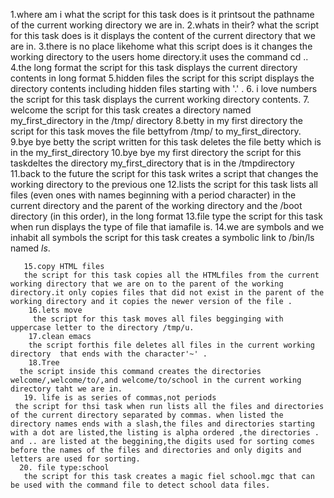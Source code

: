    1.where am i
  what the script for this task does is it printsout the pathname of the current working directory we are in.
   2.whats in their?
     what the script for this task does is it displays the content of the current directory that we are in.
   3.there is no place likehome
      what this script does is it changes the working directory to the users home directory.it uses the command cd ..
    4.the long format 
    the script for this task displays the current directory contents in long format
    5.hidden files
     the script for this script displays the directory contents including hidden files starting with '.' .
     6. i love numbers
   the script for this task displays the current working directory contents.
     7. welcome
     the script for this task creates a directory named my_first_directory in the /tmp/ directory
      8.betty in my first directory
      the script for this task moves the file bettyfrom /tmp/ to my_first_directory.
      9.bye bye betty
      the script written for this task deletes the file betty which is in the my_first_directory
      10.bye bye my first directory
     the script for this taskdeltes the directory my_first_directory that is in the /tmpdirectory
      11.back to the future 
   the script for this task writes a script that changes the working directory to the previous one
       12.lists
        the  script for this task lists all files (even ones with names beginning with a period character) in the current directory and the parent of the working directory and the /boot directory (in this order), in the long format
       13.file type
       the script for this task when run displays the type of file that iamafile is.
       14.we are symbols and we inhabit all symbols
      the script for this task creates a symbolic link to /bin/ls named _ls_.
       
       15.copy HTML files
       the script for this task copies all the HTMLfiles from the current working directory that we are on to the parent of the working directory.it only copies files that did not exist in the parent of the working directory and it copies the newer version of the file .       
        16.lets move 
         the script for this task moves all files begginging with uppercase letter to the directory /tmp/u.
        17.clean emacs 
        the script forthis file deletes all files in the current working directory  that ends with the character'~' .
        18.Tree
      the script inside this command creates the directories welcome/,welcome/to/,and welcome/to/school in the current working directory taht we are in.
       19. life is as series of commas,not periods
     the script for thsi task when run lists all the files and directories of the current directory separated by commas. when listed the directory names ends with a slash,the files and directories starting with a dot are listed,the listing is alpha ordered ,the directories . and .. are listed at the beggining,the digits used for sorting comes before the names of the files and directories and only digits and letters are used for sorting.
      20. file type:school
       the script for this task creates a magic fiel school.mgc that can be used with the command file to detect school data files. 
